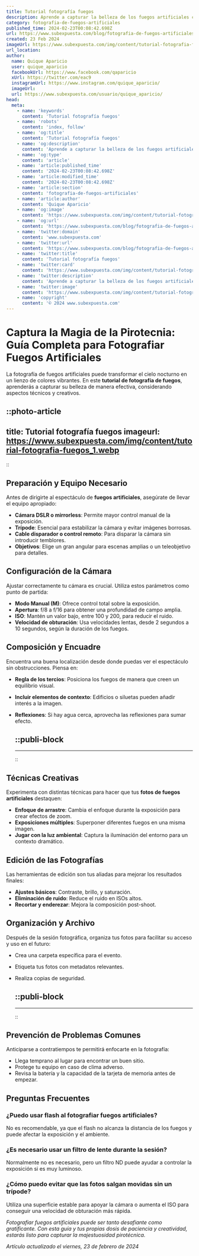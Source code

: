 ```yaml
---
title: Tutorial fotografía fuegos
description: Aprende a capturar la belleza de los fuegos artificiales con nuestro tutorial de fotografía paso a paso. ¡Magia en tu lente!
category: fotografia-de-fuegos-artificiales
published_time: 2024-02-23T00:08:42.698Z
url: https://www.subexpuesta.com/blog/fotografia-de-fuegos-artificiales/tutorial-fotografia-fuegos
created: 23 Feb 2024
imageUrl: https://www.subexpuesta.com/img/content/tutorial-fotografia-fuegos_1.webp
url_location:
author:
  name: Quique Aparicio
  user: quique_aparicio
  facebookUrl: https://www.facebook.com/qaparicio
  xUrl: https://twitter.com/eac9
  instagramUrl: https://www.instagram.com/quique_aparicio/
  imageUrl: 
  url: https://www.subexpuesta.com/usuario/quique_aparicio/
head:
  meta:
    - name: 'keywords'
      content: 'Tutorial fotografía fuegos'
    - name: 'robots'
      content: 'index, follow'
    - name: 'og:title'
      content: 'Tutorial fotografía fuegos'
    - name: 'og:description'
      content: 'Aprende a capturar la belleza de los fuegos artificiales con nuestro tutorial de fotografía paso a paso. ¡Magia en tu lente!'
    - name: 'og:type'
      content: 'article'
    - name: 'article:published_time'
      content: '2024-02-23T00:08:42.698Z'
    - name: 'article:modified_time'
      content: '2024-02-23T00:08:42.698Z'
    - name: 'article:section'
      content: 'fotografia-de-fuegos-artificiales'
    - name: 'article:author'
      content: 'Quique Aparicio'
    - name: 'og:image'
      content: 'https://www.subexpuesta.com/img/content/tutorial-fotografia-fuegos_1.webp'
    - name: 'og:url'
      content: 'https://www.subexpuesta.com/blog/fotografia-de-fuegos-artificiales/tutorial-fotografia-fuegos'
    - name: 'twitter:domain'
      content: 'www.subexpuesta.com'
    - name: 'twitter:url'
      content: 'https://www.subexpuesta.com/blog/fotografia-de-fuegos-artificiales/tutorial-fotografia-fuegos'
    - name: 'twitter:title'
      content: 'Tutorial fotografía fuegos'
    - name: 'twitter:card'
      content: 'https://www.subexpuesta.com/img/content/tutorial-fotografia-fuegos_1.webp'
    - name: 'twitter:description'
      content: 'Aprende a capturar la belleza de los fuegos artificiales con nuestro tutorial de fotografía paso a paso. ¡Magia en tu lente!'
    - name: 'twitter:image'
      content: 'https://www.subexpuesta.com/img/content/tutorial-fotografia-fuegos_1.webp'
    - name: 'copyright'
      content: '© 2024 www.subexpuesta.com'
---
```

# Captura la Magia de la Pirotecnia: Guía Completa para Fotografiar Fuegos Artificiales

La fotografía de fuegos artificiales puede transformar el cielo nocturno en un lienzo de colores vibrantes. En este **tutorial de fotografía de fuegos**, aprenderás a capturar su belleza de manera efectiva, considerando aspectos técnicos y creativos. 


::photo-article
---
title: Tutorial fotografía fuegos
imageurl: https://www.subexpuesta.com/img/content/tutorial-fotografia-fuegos_1.webp
---
::


## Preparación y Equipo Necesario

Antes de dirigirte al espectáculo de **fuegos artificiales**, asegúrate de llevar el equipo apropiado:

- **Cámara DSLR o mirrorless**: Permite mayor control manual de la exposición.
- **Trípode**: Esencial para estabilizar la cámara y evitar imágenes borrosas.
- **Cable disparador o control remoto**: Para disparar la cámara sin introducir temblores.
- **Objetivos**: Elige un gran angular para escenas amplias o un teleobjetivo para detalles.

## Configuración de la Cámara

Ajustar correctamente tu cámara es crucial. Utiliza estos parámetros como punto de partida:

- **Modo Manual (M)**: Ofrece control total sobre la exposición.
- **Apertura**: f/8 a f/16 para obtener una profundidad de campo amplia.
- **ISO**: Mantén un valor bajo, entre 100 y 200, para reducir el ruido.
- **Velocidad de obturación**: Usa velocidades lentas, desde 2 segundos a 10 segundos, según la duración de los fuegos.

## Composición y Encuadre

Encuentra una buena localización desde donde puedas ver el espectáculo sin obstrucciones. Piensa en:

- **Regla de los tercios**: Posiciona los fuegos de manera que creen un equilibrio visual.
- **Incluir elementos de contexto**: Edificios o siluetas pueden añadir interés a la imagen.
- **Reflexiones**: Si hay agua cerca, aprovecha las reflexiones para sumar efecto.


  ::publi-block
  ---
  ---
  ::
  
  
## Técnicas Creativas

Experimenta con distintas técnicas para hacer que tus **fotos de fuegos artificiales** destaquen:

- **Enfoque de arrastre**: Cambia el enfoque durante la exposición para crear efectos de zoom.
- **Exposiciones múltiples**: Superponer diferentes fuegos en una misma imagen.
- **Jugar con la luz ambiental**: Captura la iluminación del entorno para un contexto dramático.

## Edición de las Fotografías

Las herramientas de edición son tus aliadas para mejorar los resultados finales:

- **Ajustes básicos**: Contraste, brillo, y saturación.
- **Eliminación de ruido**: Reduce el ruido en ISOs altos.
- **Recortar y enderezar**: Mejora la composición post-shoot.

## Organización y Archivo

Después de la sesión fotográfica, organiza tus fotos para facilitar su acceso y uso en el futuro:

- Crea una carpeta específica para el evento.
- Etiqueta tus fotos con metadatos relevantes.
- Realiza copias de seguridad.


  ::publi-block
  ---
  ---
  ::
  
  
## Prevención de Problemas Comunes

Anticiparse a contratiempos te permitirá enfocarte en la fotografía:

- Llega temprano al lugar para encontrar un buen sitio.
- Protege tu equipo en caso de clima adverso.
- Revisa la batería y la capacidad de la tarjeta de memoria antes de empezar.

## Preguntas Frecuentes

### ¿Puedo usar flash al fotografiar fuegos artificiales?
No es recomendable, ya que el flash no alcanza la distancia de los fuegos y puede afectar la exposición y el ambiente.

### ¿Es necesario usar un filtro de lente durante la sesión?
Normalmente no es necesario, pero un filtro ND puede ayudar a controlar la exposición si es muy luminoso.

### ¿Cómo puedo evitar que las fotos salgan movidas sin un trípode?
Utiliza una superficie estable para apoyar la cámara o aumenta el ISO para conseguir una velocidad de obturación más rápida.

_Fotografiar fuegos artificiales puede ser tanto desafiante como gratificante. Con esta guía y tus propias dosis de paciencia y creatividad, estarás listo para capturar la majestuosidad pirotécnica._

_Artículo actualizado el viernes, 23 de febrero de 2024_